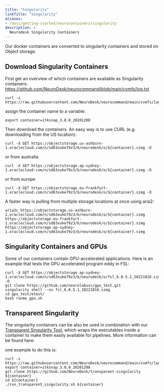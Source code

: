 ```yaml
---
title: "Singularity"
linkTitle: "Singularity"
aliases:
- /docs/getting-started/neurocontainers/singularity
description: >
  Neurodesk Singularity Containers
---
```


Our docker containers are converted to singularity containers and stored on Object storage.

## Download Singularity Containers
First get an overview of which containers are available as Singularity containers:
https://github.com/NeuroDesk/neurocommand/blob/main/cvmfs/log.txt
```shell
curl -s https://raw.githubusercontent.com/NeuroDesk/neurocommand/main/cvmfs/log.txt
```

assign the container name to a variable:
```shell
export container=itksnap_3.8.0_20201208
```

Then download the containers. An easy way is to use CURL (e.g. downloading from the US location):
```shell
curl -X GET https://objectstorage.us-ashburn-1.oraclecloud.com/n/sd63xuke79z3/b/neurodesk/o/${container}.simg -O
```
or from australia
```shell
curl -X GET https://objectstorage.ap-sydney-1.oraclecloud.com/n/sd63xuke79z3/b/neurodesk/o/${container}.simg -O
```
or from europe
```shell
curl -X GET https://objectstorage.eu-frankfurt-1.oraclecloud.com/n/sd63xuke79z3/b/neurodesk/o/${container}.simg -O
```


A faster way is pulling from multiple storage locations at once using aria2: 
```shell
aria2c https://objectstorage.us-ashburn-1.oraclecloud.com/n/sd63xuke79z3/b/neurodesk/o/${container}.simg https://objectstorage.eu-frankfurt-1.oraclecloud.com/n/sd63xuke79z3/b/neurodesk/o/${container}.simg https://objectstorage.ap-sydney-1.oraclecloud.com/n/sd63xuke79z3/b/neurodesk/o/${container}.simg 
```

## Singularity Containers and GPUs
Some of our containers contain GPU-accelerated applications. Here is an example that tests the GPU accelerated program eddy in FSL:

```shell
curl -X GET https://objectstorage.ap-sydney-1.oraclecloud.com/n/sd63xuke79z3/b/neurodesk/o/fsl_6.0.5.1_20221016.simg -O
git clone https://github.com/neurolabusc/gpu_test.git
singularity shell --nv fsl_6.0.5.1_20221016.simg
cd gpu_test/etest/
bash runme_gpu.sh
```

## Transparent Singularity
The singularity containers can be also be used in combination with our [Transparent Singularity Tool](/developers/architecture/transparent_singularity), which wraps the executables inside a container to make them easily available for pipelines. More information can be found here: 

one example to do this is:
```shell
curl -s https://raw.githubusercontent.com/NeuroDesk/neurocommand/main/cvmfs/log.txt
export container=itksnap_3.8.0_20201208
git clone https://github.com/NeuroDesk/transparent-singularity ${container}
cd ${container}
./run_transparent_singularity.sh ${container}
```
